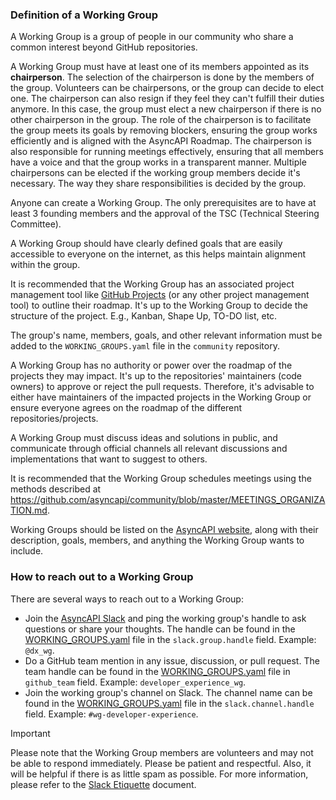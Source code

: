 ### Definition of a Working Group

A Working Group is a group of people in our community who share a common interest beyond GitHub repositories.

A Working Group must have at least one of its members appointed as its **chairperson**.
The selection of the chairperson is done by the members of the group. Volunteers can be chairpersons, or the group can decide to elect one. The chairperson can also resign if they feel they can't fulfill their duties anymore. In this case, the group must elect a new chairperson if there is no other chairperson in the group.
The role of the chairperson is to facilitate the group meets its goals by removing blockers, ensuring the group works efficiently and is aligned with the AsyncAPI Roadmap. The chairperson is also responsible for running meetings effectively, ensuring that all members have a voice and that the group works in a transparent manner.
Multiple chairpersons can be elected if the working group members decide it's necessary. The way they share responsibilities is decided by the group.

Anyone can create a Working Group. The only prerequisites are to have at least 3 founding members and the approval of the TSC (Technical Steering Committee).

A Working Group should have clearly defined goals that are easily accessible to everyone on the internet, as this helps maintain alignment within the group.

It is recommended that the Working Group has an associated project management tool like [GitHub Projects](https://docs.github.com/en/issues/planning-and-tracking-with-projects/creating-projects/creating-a-project) (or any other project management tool) to outline their roadmap. It's up to the Working Group to decide the structure of the project. E.g., Kanban, Shape Up, TO-DO list, etc.

The group's name, members, goals, and other relevant information must be added to the `WORKING_GROUPS.yaml` file in the `community` repository.

A Working Group has no authority or power over the roadmap of the projects they may impact. It's up to the repositories' maintainers (code owners) to approve or reject the pull requests. Therefore, it's advisable to either have maintainers of the impacted projects in the Working Group or ensure everyone agrees on the roadmap of the different repositories/projects.

A Working Group must discuss ideas and solutions in public, and communicate through official channels all relevant discussions and implementations that want to suggest to others.

It is recommended that the Working Group schedules meetings using the methods described at https://github.com/asyncapi/community/blob/master/MEETINGS_ORGANIZATION.md.

Working Groups should be listed on the [AsyncAPI website](https://www.asyncapi.com), along with their description, goals, members, and anything the Working Group wants to include.

### How to reach out to a Working Group

There are several ways to reach out to a Working Group:

- Join the [AsyncAPI Slack](https://www.asyncapi.com/slack-invite) and ping the working group's handle to ask questions or share your thoughts. The handle can be found in the [WORKING_GROUPS.yaml](./WORKING_GROUPS.yaml) file in the `slack.group.handle` field. Example: `@dx_wg`.
- Do a GitHub team mention in any issue, discussion, or pull request. The team handle can be found in the [WORKING_GROUPS.yaml](./WORKING_GROUPS.yaml) file in `github_team` field. Example: `developer_experience_wg`.
- Join the working group's channel on Slack. The channel name can be found in the [WORKING_GROUPS.yaml](./WORKING_GROUPS.yaml) file in the `slack.channel.handle` field. Example: `#wg-developer-experience`.

> [!IMPORTANT]
> Please note that the Working Group members are volunteers and may not be able to respond immediately. Please be patient and respectful. Also, it will be helpful if there is as little spam as possible. For more information, please refer to the [Slack Etiquette](./slack-etiquette.md) document.
